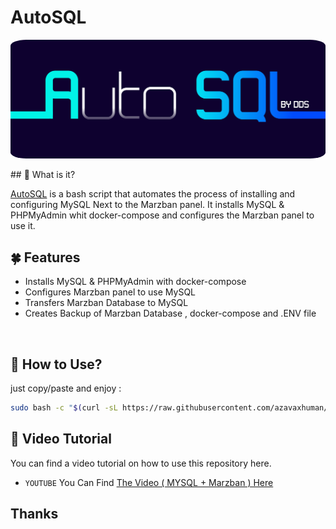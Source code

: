 # AutoSQL
<p align="center"><img style="border-radius: 5%" src="./cap_logo.png" alt="project-image"></p>
## 🚩 What is it?

[AutoSQL](https://github.com/azavaxhuman/AutoSQL) is a bash script that automates the process of installing and configuring MySQL Next to the Marzban panel. It installs MySQL & PHPMyAdmin whit docker-compose and configures the Marzban panel to use it.

## 🍀 Features

- Installs MySQL & PHPMyAdmin with docker-compose
- Configures Marzban panel to use MySQL
- Transfers Marzban Database to MySQL
- Creates Backup of Marzban Database , docker-compose and .ENV file

<br>

## 👀 How to Use?

just copy/paste and enjoy :

```bash
sudo bash -c "$(curl -sL https://raw.githubusercontent.com/azavaxhuman/AutoSQL/main/mysql.sh)"
```

## 🧭 Video Tutorial

You can find a video tutorial on how to use this repository here.

- `YOUTUBE` You Can Find [The Video ( MYSQL + Marzban ) Here](#)

</details>

## Thanks
